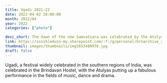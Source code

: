```yaml
---
title: Ugadi 2021-22
date: 2022-04-02 18:00:00
month: 2022/04
year: 2022
categories: ["photo"]

desc_short: The dawn of the new Samvatsara was celebrated by the Atulyas with a mellifluous music programme, interspersed with short skits and a dynamic dance.
link: https://sssihleduin-my.sharepoint.com/:f:/g/personal/brnarchive_sssihl_edu_in/EoruAxgFYulCr5j-6ZgTqjkBBLnwy-rtJDVMQr2-7ZbUtA?e=V3l1rY
thumbnail: images/thumbnails/img1653489976.jpg
draft: false
---
```


Ugadi, a festival widely celebrated in the southern regions of India, was celebrated in the Brindavan Hostel, with the Atulyas putting up a fabulous performance in the fields of music, dance and drama.